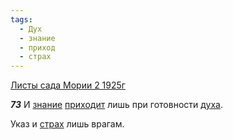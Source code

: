 ```yaml
---
tags:
  - Дух
  - знание
  - приход
  - страх
---
```


[Листы сада Мории 2 1925г](/agni/1925)

___73___
И [знание](/tag/#знание) [приходит](/tag/#приход) лишь при готовности [духа](/tag/#Дух).   

Указ и [страх](/tag/#страх) лишь врагам.   

